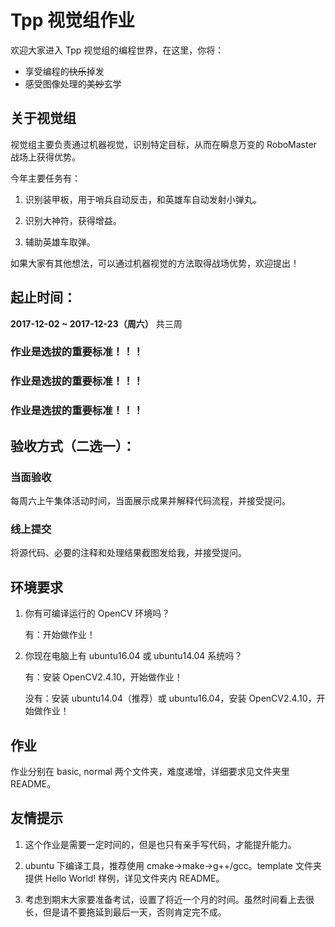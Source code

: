 # Tpp 视觉组作业

欢迎大家进入 Tpp 视觉组的编程世界，在这里，你将：

- 享受编程的~~快乐~~掉发
- 感受图像处理的~~美妙~~玄学

## 关于视觉组

视觉组主要负责通过机器视觉，识别特定目标，从而在瞬息万变的 RoboMaster 战场上获得优势。

今年主要任务有：

1. 识别装甲板，用于哨兵自动反击，和英雄车自动发射小弹丸。

2. 识别大神符，获得增益。

3. 辅助英雄车取弹。

如果大家有其他想法，可以通过机器视觉的方法取得战场优势，欢迎提出！

## 起止时间：
**2017-12-02 ~ 2017-12-23（周六）** 共三周

### 作业是选拔的重要标准！！！
### 作业是选拔的重要标准！！！
### 作业是选拔的重要标准！！！

## 验收方式（二选一）：

### 当面验收

每周六上午集体活动时间，当面展示成果并解释代码流程，并接受提问。

### 线上提交

将源代码、必要的注释和处理结果截图发给我，并接受提问。

## 环境要求

1. 你有可编译运行的 OpenCV 环境吗？

    有：开始做作业！

2. 你现在电脑上有 ubuntu16.04 或 ubuntu14.04 系统吗？

    有：安装 OpenCV2.4.10，开始做作业！

    没有：安装 ubuntu14.04（推荐）或 ubuntu16.04，安装 OpenCV2.4.10，开始做作业！

## 作业

作业分别在 basic, normal 两个文件夹，难度递增，详细要求见文件夹里 README。

## 友情提示

1. 这个作业是需要一定时间的，但是也只有亲手写代码，才能提升能力。

2. ubuntu 下编译工具，推荐使用 cmake->make->g++/gcc。template 文件夹提供 Hello World! 样例，详见文件夹内 README。

3. 考虑到期末大家要准备考试，设置了将近一个月的时间。虽然时间看上去很长，但是请不要拖延到最后一天，否则肯定完不成。
